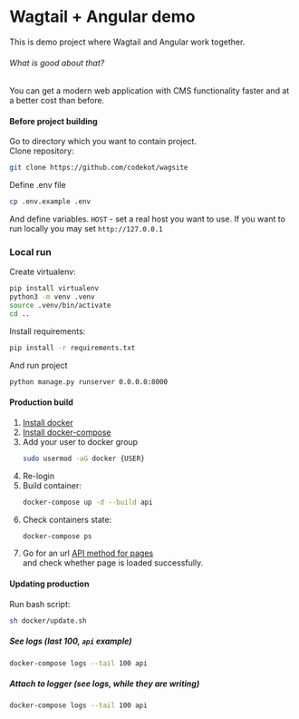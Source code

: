 # Wagtail + Angular demo
This is demo project where Wagtail and Angular work together.

###### What is good about that?
You can get a modern web application with CMS functionality faster and at a better cost than before.

#### Before project building
Go to directory which you want to contain project.  
Clone repository:  
```bash
git clone https://github.com/codekot/wagsite
```
Define .env file
```bash
cp .env.example .env
```
And define variables.
`HOST` - set a real host you want to use. 
If you want to run locally you may set `http://127.0.0.1`

### Local run
Create virtualenv:
```bash
pip install virtualenv
python3 -m venv .venv
source .venv/bin/activate
cd ..
```
Install requirements:
```bash
pip install -r requirements.txt
```
And run project
```bash
python manage.py runserver 0.0.0.0:8000
```

#### Production build
1. [Install docker](https://docs.docker.com/install/#server)
2. [Install docker-compose](https://docs.docker.com/compose/install/)
3. Add your user to docker group
    ```bash
    sudo usermod -aG docker {USER}
    ```
4. Re-login
5. Build container:
    ```bash
    docker-compose up -d --build api
    ```
6. Check containers state:
    ```bash
    docker-compose ps
    ```
7. Go for an url [API method for pages](http://0.0.0.0:5000/api/v2/pages/)  
    and check whether page is loaded successfully.

#### Updating production
Run bash script:
```bash
sh docker/update.sh
```

##### See logs (last 100, `api` example)
```bash
docker-compose logs --tail 100 api
```

##### Attach to logger (see logs, while they are writing) 
```bash
docker-compose logs --tail 100 api
```
